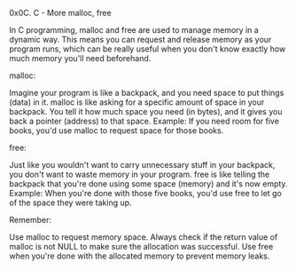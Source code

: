 0x0C. C - More malloc, free

In C programming, malloc and free are used to manage memory in a dynamic way. This means you can request and release memory as your program runs, which can be really useful when you don't know exactly how much memory you'll need beforehand.

malloc:

Imagine your program is like a backpack, and you need space to put things (data) in it.
malloc is like asking for a specific amount of space in your backpack. You tell it how much space you need (in bytes), and it gives you back a pointer (address) to that space.
Example: If you need room for five books, you'd use malloc to request space for those books.

free:

Just like you wouldn't want to carry unnecessary stuff in your backpack, you don't want to waste memory in your program.
free is like telling the backpack that you're done using some space (memory) and it's now empty.
Example: When you're done with those five books, you'd use free to let go of the space they were taking up.

Remember:

Use malloc to request memory space.
Always check if the return value of malloc is not NULL to make sure the allocation was successful.
Use free when you're done with the allocated memory to prevent memory leaks.
